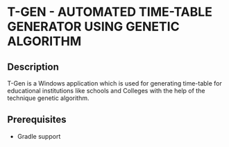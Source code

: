 # T-GEN - AUTOMATED TIME-TABLE GENERATOR USING GENETIC ALGORITHM
## Description
T-Gen is a Windows application which is used for generating time-table for educational institutions like schools and Colleges with the help of the technique genetic algorithm.
## Prerequisites
* Gradle support 
